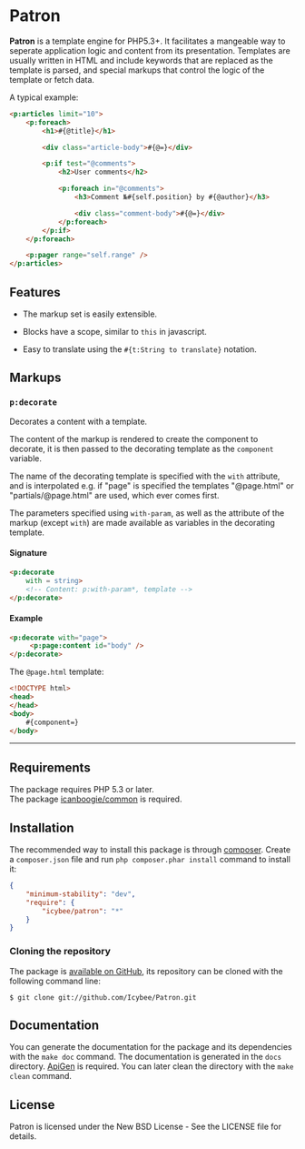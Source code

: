 # Patron

__Patron__ is a template engine for PHP5.3+. It facilitates a mangeable way to seperate application
logic and content from its presentation. Templates are usually written in HTML and include keywords
that are replaced as the template is parsed, and special markups that control the logic of the
template or fetch data.

A typical example:

```html
<p:articles limit="10">
	<p:foreach>
		<h1>#{@title}</h1>

		<div class="article-body">#{@=}</div>

		<p:if test="@comments">
			<h2>User comments</h2>

			<p:foreach in="@comments">
				<h3>Comment №#{self.position} by #{@author}</h3>

				<div class="comment-body">#{@=}</div>
			</p:foreach>
		</p:if>
	</p:foreach>

	<p:pager range="self.range" />
</p:articles>
```

## Features

* The markup set is easily extensible.

* Blocks have a scope, similar to `this` in javascript.

* Easy to translate using the `#{t:String to translate}` notation.




## Markups




### `p:decorate`

Decorates a content with a template.

The content of the markup is rendered to create the component to decorate, it is then passed
to the decorating template as the `component` variable.

The name of the decorating template is specified with the `with` attribute, and is
interpolated e.g. if "page" is specified the templates "@page.html" or "partials/@page.html"
are used, which ever comes first.

The parameters specified using `with-param`, as well as the attribute of the markup (except `with`)
are made available as variables in the decorating template.

#### Signature

```html
<p:decorate
    with = string>
    <!-- Content: p:with-param*, template -->
</p:decorate>
```

#### Example

```html
<p:decorate with="page">
     <p:page:content id="body" />
</p:decorate>
```

The `@page.html` template:

```html
<!DOCTYPE html>
<head>
</head>
<body>
	#{component=}
</body>
```






----------




## Requirements

The package requires PHP 5.3 or later.  
The package [icanboogie/common](https://packagist.org/packages/icanboogie/common) is required.





## Installation

The recommended way to install this package is through [composer](http://getcomposer.org/).
Create a `composer.json` file and run `php composer.phar install` command to install it:

```json
{
	"minimum-stability": "dev",
	"require": {
		"icybee/patron": "*"
	}
}
```





### Cloning the repository

The package is [available on GitHub](https://github.com/Icybee/Patron), its repository can
be cloned with the following command line:

	$ git clone git://github.com/Icybee/Patron.git





## Documentation

You can generate the documentation for the package
and its dependencies with the `make doc` command. The documentation is generated in the `docs`
directory. [ApiGen](http://apigen.org/) is required. You can later clean the directory with
the `make clean` command.





## License

Patron is licensed under the New BSD License - See the LICENSE file for details.